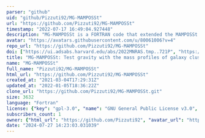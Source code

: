 ```yaml
---
parser: "github"
uid: "github/Pizzuti92/MG-MAMPOSSt"
url: "https://github.com/Pizzuti92/MG-MAMPOSSt"
timestamp: "2022-07-17 16:49:04.927448"
description: "MG-MAMPOSSt is a FORTRAN code that extended the MAMPOSSt algorithm of G. Mamon, A. Biviano and G. Boué, that performs Bayesian fits of models of mass and velocity anisotropy profiles to the distribution of tracers in projected phase space, to handle modified gravity models and constrain its parameters. The new version implements two distinct types of gravity modifications, namely general chameleon (including $f(\mathcal{R})$ models) and beyond Horndeski gravity (Vainshtein screening)."
avatar: "https://avatars.githubusercontent.com/u/80061006?v=4"
repo_url: "https://github.com/Pizzuti92/MG-MAMPOSSt"
doi: ["https://ui.adsabs.harvard.edu/abs/2022MNRAS.tmp..721P", "https://ui.adsabs.harvard.edu/abs/2022arXiv220107194P", "https://ui.adsabs.harvard.edu/abs/2022ascl.soft03021P/abstract"]
title: "MG-MAMPOSSt: Test gravity with the mass profiles of galaxy clusters"
name: "MG-MAMPOSSt"
full_name: "Pizzuti92/MG-MAMPOSSt"
html_url: "https://github.com/Pizzuti92/MG-MAMPOSSt"
created_at: "2021-03-04T17:29:31Z"
updated_at: "2022-01-05T18:36:22Z"
clone_url: "https://github.com/Pizzuti92/MG-MAMPOSSt.git"
size: 3632
language: "Fortran"
license: {"key": "gpl-3.0", "name": "GNU General Public License v3.0", "spdx_id": "GPL-3.0", "url": "https://api.github.com/licenses/gpl-3.0", "node_id": "MDc6TGljZW5zZTk="}
subscribers_count: 1
owner: {"html_url": "https://github.com/Pizzuti92", "avatar_url": "https://avatars.githubusercontent.com/u/80061006?v=4", "login": "Pizzuti92", "type": "User"}
date: "2024-07-27 14:23:03.031039"
---
```

